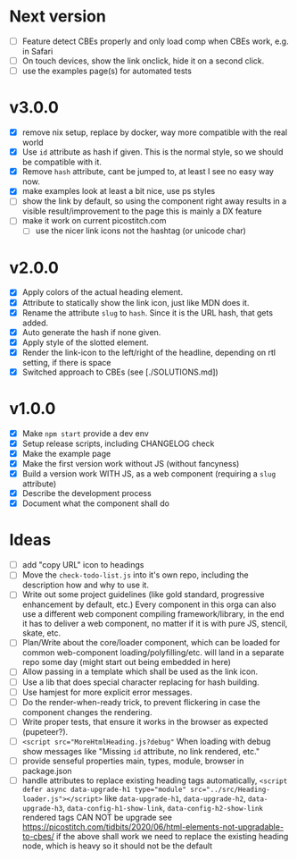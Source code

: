 # Next version
- [ ] Feature detect CBEs properly and only load comp when CBEs work, e.g. in Safari
- [ ] On touch devices, show the link onclick, hide it on a second click.
- [ ] use the examples page(s) for automated tests

# v3.0.0

- [x] remove nix setup, replace by docker, way more compatible with the real world
- [x] Use `id` attribute as hash if given. This is the normal style, so we should be compatible with it.
- [x] Remove `hash` attribute, cant be jumped to, at least I see no easy way now.
- [x] make examples look at least a bit nice, use ps styles
- [ ] show the link by default, so using the component right away results in a visible result/improvement to the page
      this is mainly a DX feature
- [ ] make it work on current picostitch.com
  - [ ] use the nicer link icons not the hashtag (or unicode char) 

# v2.0.0

- [x] Apply colors of the actual heading element.
- [x] Attribute to statically show the link icon, just like MDN does it.
- [x] Rename the attribute `slug` to `hash`. Since it is the URL hash, that gets added.
- [x] Auto generate the hash if none given.
- [x] Apply style of the slotted element.
- [x] Render the link-icon to the left/right of the headline, depending on rtl setting, if there is space
- [x] Switched approach to CBEs (see [./SOLUTIONS.md])

# v1.0.0

- [x] Make `npm start` provide a dev env
- [x] Setup release scripts, including CHANGELOG check
- [x] Make the example page
- [x] Make the first version work without JS (without fancyness)
- [x] Build a version work WITH JS, as a web component (requiring a `slug` attribute)
- [x] Describe the development process
- [x] Document what the component shall do

# Ideas
- [ ] add "copy URL" icon to headings
- [ ] Move the `check-todo-list.js` into it's own repo, including the description how and why to use it.
- [ ] Write out some project guidelines (like gold standard, progressive enhancement by default, etc.)
      Every component in this orga can also use a different web component compiling framework/library, in the
      end it has to deliver a web component, no matter if it is with pure JS, stencil, skate, etc.
- [ ] Plan/Write about the core/loader component, which can be loaded for common web-component loading/polyfilling/etc.
      will land in a separate repo some day (might start out being embedded in here)
- [ ] Allow passing in a template which shall be used as the link icon.
- [ ] Use a lib that does special character replacing for hash building.
- [ ] Use hamjest for more explicit error messages.
- [ ] Do the render-when-ready trick, to prevent flickering in case the component changes the rendering.
- [ ] Write proper tests, that ensure it works in the browser as expected (pupeteer?).
- [ ] `<script src="MoreHtmlHeading.js?debug"` When loading with debug show messages like "Missing `id` attribute, no link rendered, etc." 
- [ ] provide senseful properties main, types, module, browser in package.json
- [ ] handle attributes to replace existing heading tags automatically,
      `<script defer async data-upgrade-h1 type="module" src="../src/Heading-loader.js"></script>` 
      like `data-upgrade-h1`, `data-upgrade-h2`, `data-upgrade-h3`,
      `data-config-h1-show-link`, `data-config-h2-show-link`
      rendered tags CAN NOT be upgrade see https://picostitch.com/tidbits/2020/06/html-elements-not-upgradable-to-cbes/
      if the above shall work we need to replace the existing heading node, which is heavy
      so it should not be the default
